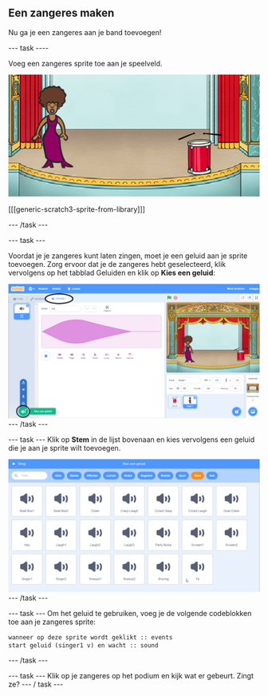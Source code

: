 ## Een zangeres maken

Nu ga je een zangeres aan je band toevoegen!

\--- task \----

Voeg een zangeres sprite toe aan je speelveld.

![screenshot](images/band-singer-mic.png)

[[[generic-scratch3-sprite-from-library]]]

\--- /task \---

\--- task \---

Voordat je je zangeres kunt laten zingen, moet je een geluid aan je sprite toevoegen. Zorg ervoor dat je de zangeres hebt geselecteerd, klik vervolgens op het tabblad Geluiden en klik op **Kies een geluid**:

![screenshot](images/band-import-sound-annotated.png) \--- /task \---

\--- task \--- Klik op **Stem** in de lijst bovenaan en kies vervolgens een geluid die je aan je sprite wilt toevoegen.

![screenshot](images/band-choose-sound.png) \--- /task \---

\--- task \--- Om het geluid te gebruiken, voeg je de volgende codeblokken toe aan je zangeres sprite:

```blocks3
wanneer op deze sprite wordt geklikt :: events
start geluid (singer1 v) en wacht :: sound
```

\--- /task \---

\--- task \--- Klik op je zangeres op het podium en kijk wat er gebeurt. Zingt ze? \--- / task \---